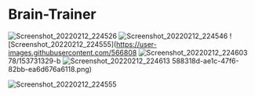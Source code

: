 # Brain-Trainer
![Screenshot_20220212_224526](https://user-images.githubusercontent.com/56680878/153731322-7148bbab-b982-4033-a540-90a0041ee996.png)
![Screenshot_20220212_224546](https://user-images.githubusercontent.com/56680878/153731324-c5fca75e-5d3b-4564-9e92-af26c855d372.png)
![Screenshot_20220212_224555](https://user-images.githubusercontent.com/566808
![Screenshot_20220212_224603](https://user-images.githubusercontent.com/56680878/153731331-da8c2851-db12-4767-856e-87831d2aa3f7.png)
78/153731329-b
![Screenshot_20220212_224613](https://user-images.githubusercontent.com/56680878/153731336-39f417a1-8229-4a4c-94aa-a5bb7fa896d7.png)
588318d-ae1c-47f6-82bb-ea6d676a6118.png)

![Screenshot_20220212_224555](https://user-images.githubusercontent.com/56680878/182952490-8c65b247-9255-4da8-8aa2-12c48b5c9a7c.png)
